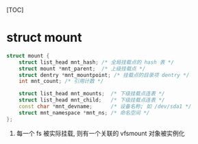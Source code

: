 [TOC]
# struct mount
```c++
struct mount {
    struct list_head mnt_hash; /* 全局挂载点的 hash 表 */
    struct mount *mnt_parent;  /* 上级挂载点 */
    struct dentry *mnt_mountpoint; /* 挂载点的目录项 dentry */
    int mnt_count; /* 引用计数 */

    struct list_head mnt_mounts;  /* 下级挂载点连表 */
    struct list_head mnt_child;   /* 下级挂载点连表 */
    const char *mnt_devname;      /* 设备名称; 如 /dev/sda1 */
    struct mnt_namespace *mnt_ns; /* 命名空间 */
};
```

1. 每一个 fs 被实际挂载, 则有一个关联的 vfsmount 对象被实例化
